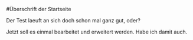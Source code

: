 #Überschrift der Startseite

Der Test laeuft an sich doch schon mal ganz gut, oder?

Jetzt soll es einmal bearbeitet und erweitert werden. Habe ich damit auch.